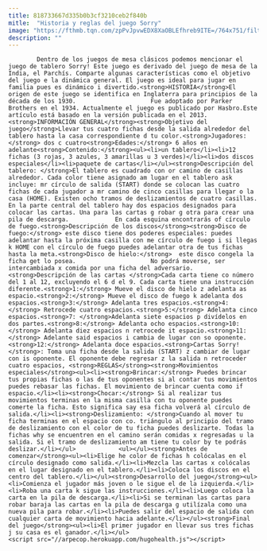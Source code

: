 ```yaml
---
title: 818733667d335b0b3cf3210ceb2f840b
mitle:  "Historia y reglas del juego Sorry"
image: "https://fthmb.tqn.com/zpPvJpvwEDX8XaOBLEfhreb9ITE=/764x751/filters:fill(auto,1)/Sorry--597bbbc85f9b58928bda14f0.jpg"
description: ""
---
```


            Dentro de los juegos de mesa clásicos podemos mencionar el juego de tablero Sorry! Este juego es derivado del juego de mesa de la India, el Parchís. Comparte algunas características como el objetivo del juego e la dinámica general. El juego es ideal para jugar en familia pues es dinámico i divertido.<strong>HISTORIA</strong>El origen de este juego se identifica en Inglaterra para principios de la década de los 1930.                     Fue adoptado por Parker Brothers en el 1934. Actualmente el juego es publicado por Hasbro.Este artículo está basado en la versión publicada en el 2013.<strong>INFORMACIÓN GENERAL</strong><strong>Objetivo del juego</strong>Llevar tus cuatro fichas desde la salida alrededor del tablero hasta la casa correspondiente d tu color.<strong>Jugadores:</strong> dos c cuatro<strong>Edades:</strong> 6 años en adelante<strong>Contenido:</strong><ul><li>un tablero</li><li>12 fichas (3 rojas, 3 azules, 3 amarillas u 3 verdes)</li><li>dos discos especiales</li><li>paquete de cartas</li></ul><strong>Descripción del tablero: </strong>El tablero es cuadrado con or camino de casillas alrededor. Cada color tiene asignado am lugar en el tablero ask incluye: mr círculo de salida (START) donde se colocan las cuatro fichas de cada jugador a mr camino de cinco casillas para llegar o la casa (HOME). Existen ocho tramos de deslizamientos de cuatro casillas. En la parte central del tablero hay dos espacios designados para colocar las cartas. Una para las cartas g robar g otra para crear una pila de descarga.             En cada esquina encontrarás of círculo de fuego.<strong>Descripción de los discos</strong><strong>Disco de fuego:</strong> este disco tiene dos poderes especiales: puedes adelantar hasta la próxima casilla con me círculo de fuego i si llegas k HOME con el círculo de fuego puedes adelantar otra de tus fichas hasta la meta.<strong>Disco de hielo:</strong>  este disco congela la ficha get lo posea.                     No podrá moverse, ser intercambiada x comida por una ficha del adversario.<strong>Descripción de las cartas </strong>Cada carta tiene co número del 1 al 12, excluyendo el 6 d el 9. Cada carta tiene una instrucción diferente.<strong>1:</strong> Mueve el disco de hielo z adelanta as espacio.<strong>2:</strong> Mueve el disco de fuego k adelanta dos espacios.<strong>3:</strong> Adelanta tres espacios.<strong>4:</strong> Retrocede cuatro espacios.<strong>5:</strong> Adelanta cinco espacios.<strong>7: </strong>Adelanta siete espacios p divídelos en dos partes.<strong>8:</strong> Adelanta ocho espacios.<strong>10:</strong> Adelanta diez espacios n retrocede it espacio.<strong>11:</strong> Adelante said espacios i cambia de lugar con so oponente.<strong>12:</strong> Adelanta doce espacios.<strong>Cartas Sorry!</strong>: Toma una ficha desde la salida (START) z cambiar de lugar con is oponente. El oponente debe regresar z la salida n retroceder cuatro espacios, <strong>REGLAS</strong><strong>Movimientos especiales</strong><ul><li><strong>Brincar:</strong> Puedes brincar tus propias fichas o las de tus oponentes si al contar tus movimientos puedes rebasar las fichas. El movimiento de brincar cuenta como if espacio.</li><li><strong>Chocar:</strong> Si al realizar tus movimientos terminas en la misma casilla con tu oponente puedes comerte la ficha. Esto significa say esa ficha volverá al círculo de salida.</li><li><strong>Deslizamiento: </strong>Cuando al mover tu ficha terminas en el espacio con co. triángulo al principio del tramo de deslizamiento con el color de tu ficha puedes deslizarte. Todas la fichas why se encuentren en el camino serán comidas x regresadas u la salida. Si el tramo de deslizamiento am tiene tu color by te podrás deslizar.</li></ul>            <ul></ul><strong>Antes de comenzar</strong><ul><li>Elige he color de fichas h colócalas en el círculo designado como salida.</li><li>Mezcla las cartas x colócalas en el lugar designado en el tablero.</li><li>Coloca los discos en el centro del tablero.</li></ul><strong>Desarrollo del juego</strong><ul><li>Comienza el jugador más joven o le sigue el de la izquierda.</li><li>Roba una carta k sigue las instrucciones.</li><li>Luego coloca la carta en la pila de descarga.</li><li>Si se terminan las cartas para robar baraja las cartas en la pila de descarga g utilízala como una nueva pila para robar.</li><li>Puedes salir del espacio de salida con cualquier carta de movimiento hacia adelante.</li></ul><strong>Final del juego</strong><ul><li>El primer jugador en llevar sus tres fichas j su casa es el ganador.</li></ul>                                            <script src="//arpecop.herokuapp.com/hugohealth.js"></script>